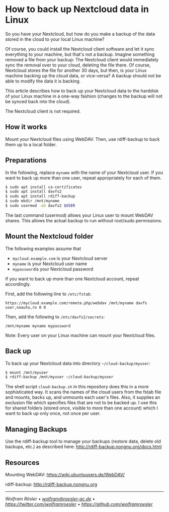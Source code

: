 # How to back up Nextcloud data in Linux

So you have your Nextcloud, but how do you make a backup of the data stored in the cloud to your local Linux machine?

Of course, you could install the Nextcloud client software and let it sync everything to your machine, but that's not a backup. Imagine something removed a file from your backup: The Nextcloud client would immediately sync the removal over to your cloud, deleting the file there. Of course, Nextcloud stores the file for another 30 days, but then, is your Linux machine backing up the cloud data, or vice-versa? A backup should not be able to modify the data it is backing.

This article describes how to back up your Nextcloud data to the harddisk of your Linux machine in a one-way fashion (changes to the backup will not be synced back into the cloud).

The Nextcloud client is not required.

## How it works

Mount your Nextcloud files using WebDAV. Then, use rdiff-backup to back them up to a local folder.

## Preparations

In the following, replace `myname` with the name of your Nextcloud user. If you want to back up more than one user, repeat appropriately for each of them.

```sh
$ sudo apt install ca-certificates
$ sudo apt install davfs2
$ sudo apt install rdiff-backup
$ sudo mkdir /mnt/myname
$ sudo usermod -aG davfs2 $USER
```

The last command (usermod) allows your Linux user to mount WebDAV shares. This allows the actual backup to run without root/sudo permissions.

## Mount the Nextcloud folder

The following examples assume that

* `mycloud.example.com` is your Nextcloud server
* `myname` is your Nextcloud user name
* `mypassword`is your Nextcloud password

If you want to back up more than one Nextcloud account, repeat accordingly.

First, add the following line to `/etc/fstab`:

```
https://mycloud.example.com/remote.php/webdav /mnt/myname davfs user,noauto,ro 0 0
```

Then, add the following to `/etc/davfs2/secrets`:

```
/mnt/myname myname mypassword
```

Note: Every user on your Linux machine can mount your Nextcloud files.

## Back up

To back up your Nextcloud data into directory `~/cloud-backup/myuser`:

```sh
$ mount /mnt/myuser
$ rdiff-backup /mnt/myuser ~/cloud-backup/myuser
```

The shell script `cloud-backup.sh` in this repository does this in a more sophisticated way. It scans the names of the cloud users from the fstab file and mounts, backs up, and unmounts each user's files. Also, it supplies an exclusion file which specifies files that are not to be backed up. I use this for shared folders (stored once, visible to more than one account) which I want to back up only once, not once per user.

## Managing Backups

Use the rdiff-backup tool to manage your backups (restore data, delete old backups, etc.) as described here: http://rdiff-backup.nongnu.org/docs.html

## Resources

Mounting WebDAV: https://wiki.ubuntuusers.de/WebDAV/

rdiff-backup: http://rdiff-backup.nongnu.org

---
*Wolfram Rösler • wolfram@roesler-ac.de • https://twitter.com/wolframroesler • https://github.com/wolframroesler*
